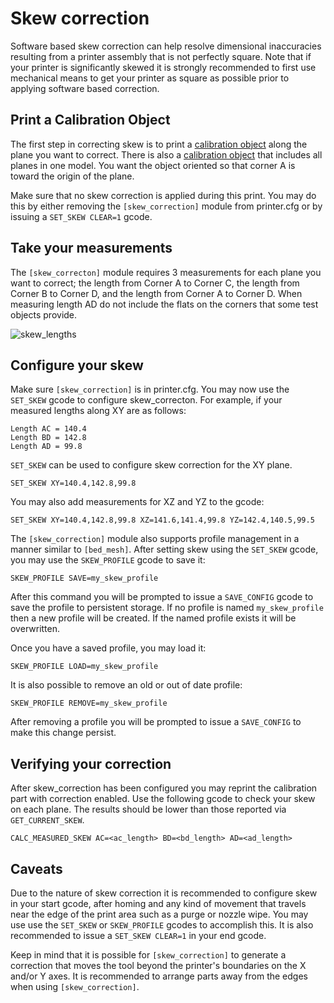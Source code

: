 # Skew correction

Software based skew correction can help resolve dimensional inaccuracies
resulting from a printer assembly that is not perfectly square.  Note
that if your printer is significantly skewed it is strongly recommended to
first use mechanical means to get your printer as square as possible prior
to applying software based correction.

## Print a Calibration Object

The first step in correcting skew is to print a
[calibration object](https://www.thingiverse.com/thing:2563185/files)
along the plane you want to correct.  There is also a
[calibration object](https://www.thingiverse.com/thing:2972743)
that includes all planes in one model.  You want the object oriented
so that corner A is toward the origin of the plane.

Make sure that no skew correction is applied during this print.  You may
do this by either removing the `[skew_correction]` module from printer.cfg
or by issuing a `SET_SKEW CLEAR=1` gcode.

## Take your measurements

The `[skew_correcton]` module requires 3 measurements for each plane you want
to correct; the length from Corner A to Corner C, the length from Corner B
to Corner D, and the length from Corner A to Corner D.  When measuring length
AD do not include the flats on the corners that some test objects provide.

![skew_lengths](img/skew_lengths.png)

## Configure your skew

Make sure `[skew_correction]` is in printer.cfg.  You may now use the `SET_SKEW`
gcode to configure skew_correcton.  For example, if your measured lengths
along XY are as follows:

```
Length AC = 140.4
Length BD = 142.8
Length AD = 99.8
```

`SET_SKEW` can be used to configure skew correction for the XY plane.

```
SET_SKEW XY=140.4,142.8,99.8
```
You may also add measurements for XZ and YZ to the gcode:

```
SET_SKEW XY=140.4,142.8,99.8 XZ=141.6,141.4,99.8 YZ=142.4,140.5,99.5
```

The `[skew_correction]` module also supports profile management in a manner
similar to `[bed_mesh]`.  After setting skew using the `SET_SKEW` gcode,
you may use the `SKEW_PROFILE` gcode to save it:

```
SKEW_PROFILE SAVE=my_skew_profile
```
After this command you will be prompted to issue a `SAVE_CONFIG` gcode to
save the profile to persistent storage.  If no profile is named
`my_skew_profile` then a new profile will be created.  If the named profile
exists it will be overwritten.

Once you have a saved profile, you may load it:
```
SKEW_PROFILE LOAD=my_skew_profile
```

It is also possible to remove an old or out of date profile:
```
SKEW_PROFILE REMOVE=my_skew_profile
```
After removing a profile you will be prompted to issue a `SAVE_CONFIG` to
make this change persist.

## Verifying your correction

After skew_correction has been configured you may reprint the calibration
part with correction enabled.  Use the following gcode to check your
skew on each plane.  The results should be lower than those reported via
`GET_CURRENT_SKEW`.

```
CALC_MEASURED_SKEW AC=<ac_length> BD=<bd_length> AD=<ad_length>
```

## Caveats

Due to the nature of skew correction it is recommended to configure skew
in your start gcode, after homing and any kind of movement that travels
near the edge of the print area such as a purge or nozzle wipe.   You may
use use the `SET_SKEW` or `SKEW_PROFILE` gcodes to accomplish this.  It is
also recommended to issue a `SET_SKEW CLEAR=1` in your end gcode.

Keep in mind that it is possible for `[skew_correction]` to generate a correction
that moves the tool beyond the printer's boundaries on the X and/or Y axes.  It
is recommended to arrange parts away from the edges when using
`[skew_correction]`.
